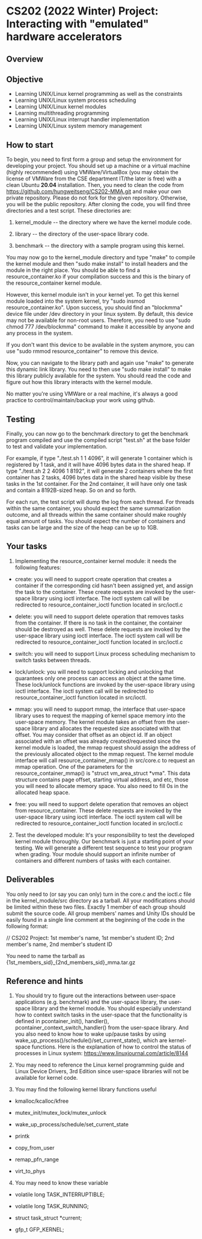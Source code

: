 # CS202 (2022 Winter) Project: Interacting with "emulated" hardware accelerators

## Overview


## Objective

- Learning UNIX/Linux kernel programming as well as the constraints
- Learning UNIX/Linux system process scheduling
- Learning UNIX/Linux kernel modules
- Learning multithreading programming
- Learning UNIX/Linux interrupt handler implementation
- Learning UNIX/Linux system memory management

## How to start 

To begin, you need to first form a group and setup the environment for developing your project. You should set up a machine or a virtual machine (highly recommended) using VMWare/VirtualBox (you may obtain the license of VMWare from the CSE department IT/the later is free) with a clean Ubuntu <b>20.04</b> installation. Then, you need to clean the code from 
https://github.com/hungweitseng/CS202-MMA.git
and make your own private repository. Please do not fork for the given repository. Otherwise, you will be the public repository. After cloning the code, you will find three directories and a test script. These directories are:

1. kernel_module -- the directory where we have the kernel module code.

2. library -- the directory of the user-space library code.

3. benchmark -- the directory with a sample program using this kernel.

You may now go to the kernel_module directory and type "make" to compile the kernel module and then "sudo make install" to install headers and the module in the right place. You should be able to find a resource_container.ko if your compilation success and this is the binary of the resource_container kernel module. 

However, this kernel module isn't in your kernel yet. To get this kernel module loaded into the system kernel, try "sudo insmod resource_container.ko". Upon success, you should find an "blockmma" device file under /dev directory in your linux system. By default, this device may not be available for non-root users. Therefore, you need to use "sudo chmod 777 /dev/blockmma" command to make it accessible by anyone and any process in the system. 

If you don't want this device to be available in the system anymore, you can use "sudo rmmod resource_container" to remove this device.

Now, you can navigate to the library path and again use "make" to generate this dynamic link library. You need to then use "sudo make install" to make this library publicly available for the system. You should read the code and figure out how this library interacts with the kernel module. 

No matter you're using VMWare or a real machine, it's always a good practice to control/maintain/backup your work using github.

## Testing

Finally, you can now go to the benchmark directory to get the benchmark program compiled and use the compiled script "test.sh" at the base folder to test and validate your implementation. 

For example, if type "./test.sh 1 1 4096", it will generate 1 container which is registered by 1 task, and it will have 4096 bytes data in the shared heap. If type "./test.sh 2 2 4096 1 8192", it will generate 2 containers where the first container has 2 tasks, 4096 bytes data in the shared heap visible by these tasks in the 1st container. For the 2nd container, it will have only one task and contain a 8192B-sized heap. So on and so forth.

For each run, the test script will dump the log from each thread. For threads within the same container, you should expect the same summarization outcome, and all threads within the same container should make roughly equal amount of tasks. You should expect the number of containers and tasks can be large and the size of the heap can be up to 1GB.

## Your tasks

1. Implementing the resource_container kernel module: it needs the following features:

- create: you will need to support create operation that creates a container if the corresponding cid hasn't been assigned yet, and assign the task to the container. These create requests are invoked by the user-space library using ioctl interface. The ioctl system call will be redirected to resource_container_ioctl function located in src/ioctl.c

- delete: you will need to support delete operation that removes tasks from the container. If there is no task in the container, the container should be destroyed as well. These delete requests are invoked by the user-space library using ioctl interface. The ioctl system call will be redirected to resource_container_ioctl function located in src/ioctl.c

- switch: you will need to support Linux process scheduling mechanism to switch tasks between threads.

- lock/unlock: you will need to support locking and unlocking that guarantees only one process can access an object at the same time. These lock/unlock functions are invoked by the user-space library using ioctl interface. The ioctl system call will be redirected to resource_container_ioctl function located in src/ioctl.

- mmap: you will need to support mmap, the interface that user-space library uses to request the mapping of kernel space memory into the user-space memory. The kernel module takes an offset from the user-space library and allocates the requested size associated with that offset. You may consider that offset as an object id. If an object associated with an offset was already created/requested since the kernel module is loaded, the mmap request should assign the address of the previously allocated object to the mmap request. The kernel module interface will call resource_container_mmap() in src/core.c to request an mmap operation. One of the parameters for the resource_container_mmap() is "struct vm_area_struct *vma". This data structure contains page offset, starting virtual address, and etc, those you will need to allocate memory space. You also need to fill 0s in the allocated heap space.

- free: you will need to support delete operation that removes an object from resource_container. These delete requests are invoked by the user-space library using ioctl interface. The ioctl system call will be redirected to resource_container_ioctl function located in src/ioctl.c


2. Test the developed module: It's your responsibility to test the developed kernel module thoroughly. Our benchmark is just a starting point of your testing. We will generate a different test sequence to test your program when grading. Your module should support an infinite number of containers and different numbers of tasks with each container.

## Deliverables

You only need to (or say you can only) turn in the core.c and the ioctl.c file in the kernel_module/src directory as a tarball. All your modifications should be limited within these two files. Exactly 1 member of each group should submit the source code. All group members' names and Unity IDs should be easily found in a single line comment at the beginning of the code in the following format:

// CS202 Project: 1st member's name, 1st member's student ID; 2nd member's name, 2nd member's student ID 

You need to name the tarball as {1st_members_sid}_{2nd_members_sid}_mma.tar.gz

## Reference and hints

1. You should try to figure out the interactions between user-space applications (e.g. benchmark) and the user-space library, the user-space library and the kernel module. You should especially understand how to context switch tasks in the user-space that the functionality is defined in pcontainer_init(), handler(), pcontainer_context_switch_handler() from the user-space library. And you also need to know how to wake up/pause tasks by using wake_up_process()/schedule()/set_current_state(), which are kernel-space functions. Here is the explanation of how to control the status of processes in Linux system: https://www.linuxjournal.com/article/8144

2. You may need to reference the Linux kernel programming guide and Linux Device Drivers, 3rd Edition since user-space libraries will not be available for kernel code.

3. You may find the following kernel library functions useful

- kmalloc/kcalloc/kfree

- mutex_init/mutex_lock/mutex_unlock

- wake_up_process/schedule/set_current_state

- printk

- copy_from_user

- remap_pfn_range

- virt_to_phys


4. You may need to know these variable

- volatile long TASK_INTERRUPTIBLE;

- volatile long TASK_RUNNING;

- struct task_struct *current;

- gfp_t GFP_KERNEL;

